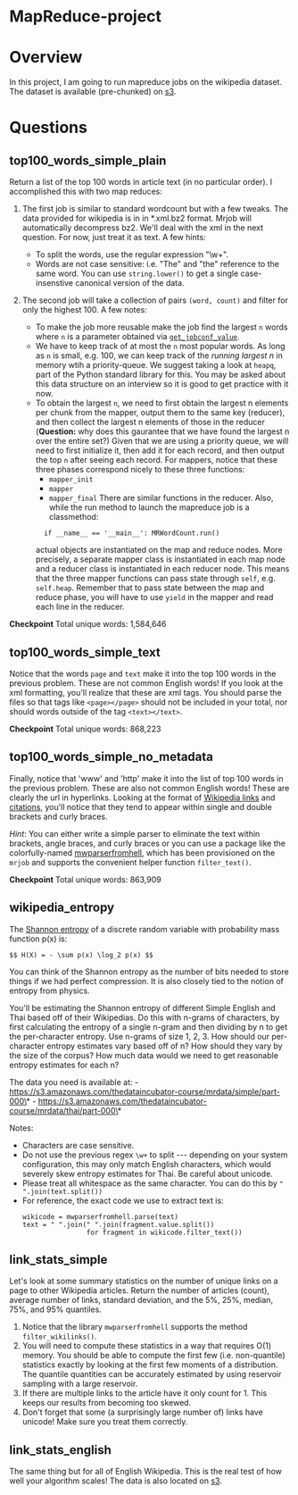 # MapReduce-project
# Overview
In this project, I am going to run mapreduce jobs on the wikipedia dataset.  The
dataset is available (pre-chunked) on
[s3](s3://thedataincubator-course/mrdata/simple/).


# Questions

## top100_words_simple_plain
Return a list of the top 100 words in article text (in no particular order).
I accomplished this with two map reduces:

1. The first job is similar to standard wordcount but with a few tweaks. 
   The data provided for wikipedia is in in \*.xml.bz2 format.  Mrjob will
   automatically decompress bz2.  We'll deal with the xml in the next question.
   For now, just treat it as text.  A few hints:
   - To split the words, use the regular expression "\w+".
   - Words are not case sensitive: i.e. "The" and "the" reference to the same
     word.  You can use `string.lower()` to get a single case-insenstive
     canonical version of the data.

2. The second job will take a collection of pairs `(word, count)` and filter
   for only the highest 100.  A few notes:
   - To make the job more reusable make the job find the largest `n` words
     where `n` is a parameter obtained via
     [`get_jobconf_value`](https://pythonhosted.org/mrjob/utils-compat.html).
   - We have to keep track of at most the `n` most popular words.  As long as
     `n` is small, e.g. 100, we can keep track of the *running largest n* in
     memory wtih a priority-queue. We suggest taking a look at `heapq`, part of
     the Python standard library for this.  You may be asked about this data
     structure on an interview so it is good to get practice with it now.
   - To obtain the largest `n`, we need to first obtain the largest n elements
     per chunk from the mapper, output them to the same key (reducer), and then
     collect the largest n elements of those in the reducer (**Question:** why
     does this gaurantee that we have found the largest n over the entire set?)
     Given that we are using a priority queue, we will need to first initialize
     it, then add it for each record, and then output the top `n` after seeing
     each record.  For mappers, notice that these three phases correspond
     nicely to these three functions:
        - `mapper_init`
        - `mapper`
        - `mapper_final`
     There are similar functions in the reducer.  Also, while the run method
     to launch the mapreduce job is a classmethod:
        ``` 
          if __name__ == '__main__': MRWordCount.run() 
        ```
     actual objects are instantiated on the map and reduce nodes.  More
     precisely, a separate mapper class is instantiated in each map node and a
     reducer class is instantiated in each reducer node.  This means that the
     three mapper functions can pass state through `self`, e.g. `self.heap`.
     Remember that to pass state between the map and reduce phase, you will
     have to use `yield` in the mapper and read each line in the reducer.

**Checkpoint**
Total unique words: 1,584,646

## top100_words_simple_text
Notice that the words `page` and `text` make it into the top 100 words in the
previous problem.  These are not common English words!  If you look at the xml
formatting, you'll realize that these are xml tags.  You should parse the files
so that tags like `<page></page>` should not be included in your total, nor
should words outside of the tag `<text></text>`.



**Checkpoint**
Total unique words: 868,223

## top100_words_simple_no_metadata
Finally, notice that 'www' and 'http' make it into the list of top 100 words in
the previous problem.  These are also not common English words!  These are
clearly the url in hyperlinks.  Looking at the format of [Wikipedia
links](http://en.wikipedia.org/wiki/Help:Wiki_markup#Links_and_URLs) and
[citations](http://en.wikipedia.org/wiki/Help:Wiki_markup#References_and_citing_sources),
you'll notice that they tend to appear within single and double brackets and
curly braces.

*Hint*:
You can either write a simple parser to eliminate the text within brackets,
angle braces, and curly braces or you can use a package like the
colorfully-named
[mwparserfromhell](https://github.com/earwig/mwparserfromhell/), which has been
provisioned on the `mrjob` and supports the convenient helper function
`filter_text()`.

**Checkpoint**
Total unique words: 863,909

## wikipedia_entropy
The [Shannon
entropy](https://en.wikipedia.org/wiki/Entropy_(information_theory)) of a
discrete random variable with probability mass function p(x) is: 

    $$ H(X) = - \sum p(x) \log_2 p(x) $$ 

You can think of the Shannon entropy as the number of bits needed to store
things if we had perfect compression.  It is also closely tied to the notion of
entropy from physics.

You'll be estimating the Shannon entropy of different Simple English and Thai
based off of their Wikipedias. Do this with n-grams of characters, by first
calculating the entropy of a single n-gram and then dividing by n to get the
per-character entropy. Use n-grams of size 1, 2, 3.  How should our
per-character entropy estimates vary based off of n?  How should they vary by
the size of the corpus? How much data would we need to get reasonable entropy
estimates for each n?

The data you need is available at:
    - https://s3.amazonaws.com/thedataincubator-course/mrdata/simple/part-000\*
    - https://s3.amazonaws.com/thedataincubator-course/mrdata/thai/part-000\*



Notes:
- Characters are case sensitive.
- Do not use the previous regex `\w+` to split --- depending on your system
  configuration, this may only match English characters, which would severely
  skew entropy estimates for Thai. Be careful about unicode.
- Please treat all whitespace as the same character.  You can do this by 
  `" ".join(text.split())`
- For reference, the exact code we use to extract text is:
     ```
     wikicode = mwparserfromhell.parse(text)
     text = " ".join(" ".join(fragment.value.split())
                     for fragment in wikicode.filter_text())
     ```


## link_stats_simple
Let's look at some summary statistics on the number of unique links on a page
to other Wikipedia articles.  Return the number of articles (count), average
number of links, standard deviation, and the 5%, 25%, median, 75%, and 95%
quantiles.

1. Notice that the library `mwparserfromhell` supports the method
   `filter_wikilinks()`.
2. You will need to compute these statistics in a way that requires O(1)
   memory.  You should be able to compute the first few (i.e. non-quantile)
   statistics exactly by looking at the first few moments of a distribution.
   The quantile quantities can be accurately estimated by using reservoir
   sampling with a large reservoir.
3. If there are multiple links to the article have it only count for 1.  This
   keeps our results from becoming too skewed.
4. Don't forget that some (a surprisingly large number of) links have unicode!
   Make sure you treat them correctly.

## link_stats_english
The same thing but for all of English Wikipedia.  This is the real test of how
well your algorithm scales!  The data is also located on
[s3](s3://thedataincubator-course/mrdata/english/).

